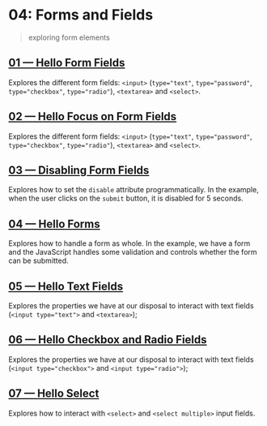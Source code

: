 # 04: Forms and Fields
> exploring form elements

## [01 &mdash; Hello Form Fields](./01-hello-form-fields/)
Explores the different form fields: `<input>` (`type="text"`, `type="password"`, `type="checkbox"`, `type="radio"`), `<textarea>` and `<select>`.

## [02 &mdash; Hello Focus on Form Fields](./02-hello-focus-on-forms/)
Explores the different form fields: `<input>` (`type="text"`, `type="password"`, `type="checkbox"`, `type="radio"`), `<textarea>` and `<select>`.

## [03 &mdash; Disabling Form Fields](./03-disabling-form-fields/)
Explores how to set the `disable` attribute programmatically. In the example, when the user clicks on the `submit` button, it is disabled for 5 seconds.

## [04 &mdash; Hello Forms](./04-hello-forms/)
Explores how to handle a form as whole. In the example, we have a form and the JavaScript handles some validation and controls whether the form can be submitted.

## [05 &mdash; Hello Text Fields](./05-hello-text-fields/)
Explores the properties we have at our disposal to interact with text fields (`<input type="text">` and `<textarea>`);

## [06 &mdash; Hello Checkbox and Radio Fields](./06-hello-checkbox-and-radio/)
Explores the properties we have at our disposal to interact with text fields (`<input type="checkbox">` and `<input type="radio">`);

## [07 &mdash; Hello Select](./07-hello-select/)
Explores how to interact with `<select>` and `<select multiple>` input fields.